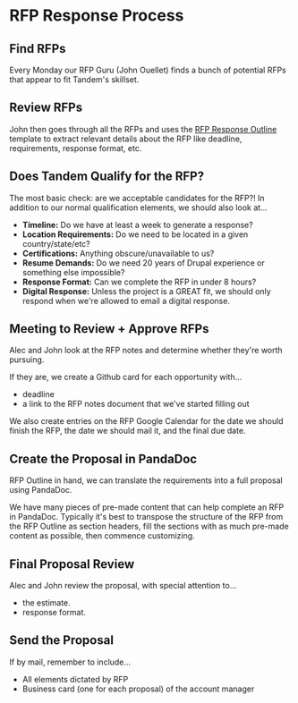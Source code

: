 RFP Response Process
====================

Find RFPs
---------

Every Monday our RFP Guru (John Ouellet) finds a bunch of potential RFPs that appear to fit Tandem's skillset.

Review RFPs
-----------

John then goes through all the RFPs and uses the [RFP Response Outline](https://docs.google.com/document/d/1WbnwteZtzH4HzztKUpmTxDRIrcumDu5lEbYpQaWxzJg) template to extract relevant details about the RFP like deadline, requirements, response format, etc.

Does Tandem Qualify for the RFP?
--------------------------------

The most basic check: are we acceptable candidates for the RFP?! In addition to our normal qualification elements, we should also look at...

* **Timeline:** Do we have at least a week to generate a response?
* **Location Requirements:** Do we need to be located in a given country/state/etc?
* **Certifications:** Anything obscure/unavailable to us?
* **Resume Demands:** Do we need 20 years of Drupal experience or something else impossible?
* **Response Format:** Can we complete the RFP in under 8 hours?
* **Digital Response:** Unless the project is a GREAT fit, we should only respond when we're allowed to email a digital response.

Meeting to Review + Approve RFPs
--------------------------------

Alec and John look at the RFP notes and determine whether they're worth pursuing.

If they are, we create a Github card for each opportunity with...

* deadline
* a link to the RFP notes document that we've started filling out

We also create entries on the RFP Google Calendar for the date we should finish the RFP, the date we should mail it, and the final due date.

Create the Proposal in PandaDoc
-------------------------------

RFP Outline in hand, we can translate the requirements into a full proposal using PandaDoc.

We have many pieces of pre-made content that can help complete an RFP in PandaDoc. Typically it's best to transpose the structure of the RFP from the RFP Outline as section headers, fill the sections with as much pre-made content as possible, then commence customizing.

Final Proposal Review
---------------------

Alec and John review the proposal, with special attention to...

* the estimate.
* response format.

Send the Proposal
-----------------

If by mail, remember to include...

* All elements dictated by RFP
* Business card (one for each proposal) of the account manager

